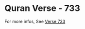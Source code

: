 # Quran Verse - 733 

For more infos, See [Verse 733](https://www.quranbookk.com/quran/search?q=733)
